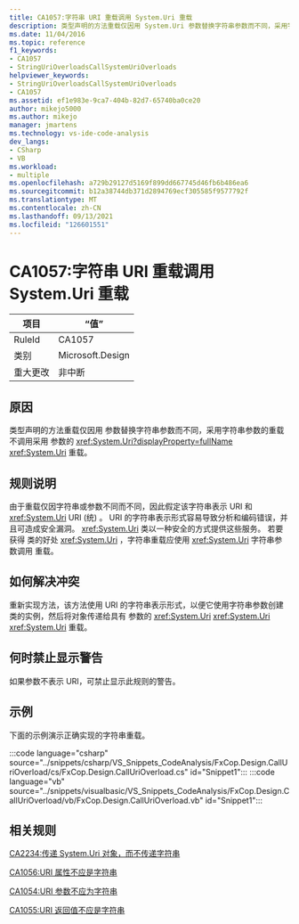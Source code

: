 ```yaml
---
title: CA1057:字符串 URI 重载调用 System.Uri 重载
description: 类型声明的方法重载仅因用 System.Uri 参数替换字符串参数而不同，采用字符串参数的重载不会调用采用 System.Uri 参数的重载。
ms.date: 11/04/2016
ms.topic: reference
f1_keywords:
- CA1057
- StringUriOverloadsCallSystemUriOverloads
helpviewer_keywords:
- StringUriOverloadsCallSystemUriOverloads
- CA1057
ms.assetid: ef1e983e-9ca7-404b-82d7-65740ba0ce20
author: mikejo5000
ms.author: mikejo
manager: jmartens
ms.technology: vs-ide-code-analysis
dev_langs:
- CSharp
- VB
ms.workload:
- multiple
ms.openlocfilehash: a729b29127d5169f899dd667745d46fb6b486ea6
ms.sourcegitcommit: b12a38744db371d2894769ecf305585f9577792f
ms.translationtype: MT
ms.contentlocale: zh-CN
ms.lasthandoff: 09/13/2021
ms.locfileid: "126601551"
---
```

# <a name="ca1057-string-uri-overloads-call-systemuri-overloads"></a>CA1057:字符串 URI 重载调用 System.Uri 重载

|项目|“值”|
|-|-|
|RuleId|CA1057|
|类别|Microsoft.Design|
|重大更改|非中断|

## <a name="cause"></a>原因

类型声明的方法重载仅因用 参数替换字符串参数而不同，采用字符串参数的重载不调用采用 参数的 <xref:System.Uri?displayProperty=fullName> <xref:System.Uri> 重载。

## <a name="rule-description"></a>规则说明
由于重载仅因字符串或参数不同而不同，因此假定该字符串表示 URI 和 <xref:System.Uri> URI (统) 。 URI 的字符串表示形式容易导致分析和编码错误，并且可造成安全漏洞。 <xref:System.Uri> 类以一种安全的方式提供这些服务。 若要获得 类的好处 <xref:System.Uri> ，字符串重载应使用 <xref:System.Uri> 字符串参数调用 重载。

## <a name="how-to-fix-violations"></a>如何解决冲突
重新实现方法，该方法使用 URI 的字符串表示形式，以便它使用字符串参数创建 类的实例，然后将对象传递给具有 参数的 <xref:System.Uri> <xref:System.Uri> <xref:System.Uri> 重载。

## <a name="when-to-suppress-warnings"></a>何时禁止显示警告
如果参数不表示 URI，可禁止显示此规则的警告。

## <a name="example"></a>示例
下面的示例演示正确实现的字符串重载。

:::code language="csharp" source="../snippets/csharp/VS_Snippets_CodeAnalysis/FxCop.Design.CallUriOverload/cs/FxCop.Design.CallUriOverload.cs" id="Snippet1":::
:::code language="vb" source="../snippets/visualbasic/VS_Snippets_CodeAnalysis/FxCop.Design.CallUriOverload/vb/FxCop.Design.CallUriOverload.vb" id="Snippet1":::

## <a name="related-rules"></a>相关规则
[CA2234:传递 System.Uri 对象，而不传递字符串](/dotnet/fundamentals/code-analysis/quality-rules/ca2234)

[CA1056:URI 属性不应是字符串](/dotnet/fundamentals/code-analysis/quality-rules/ca1056)

[CA1054:URI 参数不应为字符串](/dotnet/fundamentals/code-analysis/quality-rules/ca1054)

[CA1055:URI 返回值不应是字符串](/dotnet/fundamentals/code-analysis/quality-rules/ca1055)
